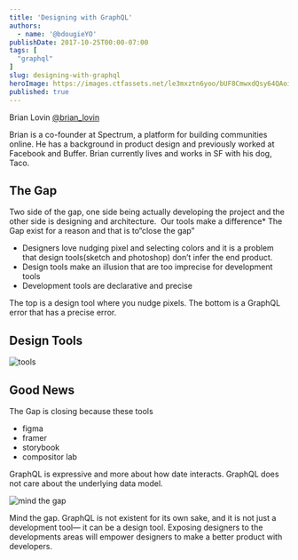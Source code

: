 ```yaml
---
title: 'Designing with GraphQL'
authors:
  - name: '@bdougieYO'
publishDate: 2017-10-25T00:00-07:00
tags: [
  "graphql"
]
slug: designing-with-graphql
heroImage: https://images.ctfassets.net/le3mxztn6yoo/bUF8CmwxdQsy64QAoiEc6/6bec8d8453d8be520f1ad09fea3f5b88/brian-lovin.jpg
published: true
---
```



Brian Lovin [@brian_lovin](https://twitter.com/brian_lovin)

Brian is a co-founder at Spectrum, a platform for building communities online. He has a background in product design and previously worked at Facebook and Buffer. Brian currently lives and works in SF with his dog, Taco.

## The Gap

Two side of the gap, one side being actually developing the project and the other side is designing and architecture.  Our tools make a difference\* The Gap exist for a reason and that is to“close the gap”

* Designers love nudging pixel and selecting colors and it is a problem that design tools(sketch and photoshop) don’t infer the end product.
* Design tools make an illusion that are too imprecise for development tools
* Development tools are declarative and precise

The top is a design tool where you nudge pixels. The bottom is a GraphQL error that has a precise error.

## Design Tools

![tools](//images.contentful.com/le3mxztn6yoo/4uunnjB4lWkG0GKKOqkkS/a7d75f08a0e2e904f84b7118acf60eec/tools.png)

## Good News

The Gap is closing because these tools
* figma
* framer
* storybook
* compositor lab

GraphQL is expressive and more about how date interacts. GraphQL does not care about the underlying data model.

![mind the gap](//images.contentful.com/le3mxztn6yoo/5pHwMN4LJK4EQ6w0qSYeaE/abe2e23c8f58890df2bf04ef3eeedb70/mind_the_gap.png)

Mind the gap. GraphQL is not existent for its own sake, and it is not just a development tool— it can be a design tool. Exposing designers to the developments areas will empower designers to make a better product with developers.
